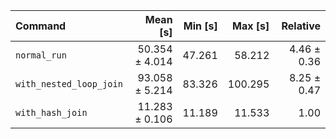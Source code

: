 | Command | Mean [s] | Min [s] | Max [s] | Relative |
|:---|---:|---:|---:|---:|
| `normal_run` | 50.354 ± 4.014 | 47.261 | 58.212 | 4.46 ± 0.36 |
| `with_nested_loop_join` | 93.058 ± 5.214 | 83.326 | 100.295 | 8.25 ± 0.47 |
| `with_hash_join` | 11.283 ± 0.106 | 11.189 | 11.533 | 1.00 |
